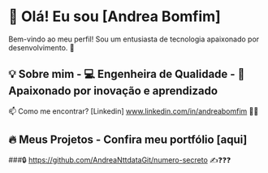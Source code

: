 # 👋 Olá! Eu sou [Andrea Bomfim]  

Bem-vindo ao meu perfil! Sou um entusiasta de tecnologia apaixonado por desenvolvimento. 🚀  


## 💡 Sobre mim   - 💻 Engenheira de Qualidade  - 🎯 Apaixonado por inovação e aprendizado

📫 Como me encontrar? [Linkedin] www.linkedin.com/in/andreabomfim 🐦‍🔥


## 🔥 Meus Projetos - Confira meu portfólio [aqui]

###🔒 https://github.com/AndreaNttdataGit/numero-secreto ✍️❓❓❓

